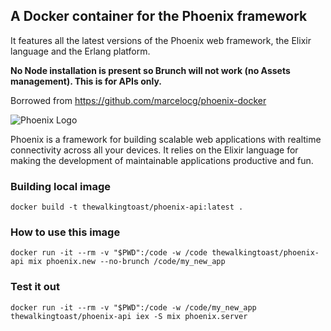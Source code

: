 ## A Docker container for the Phoenix framework

It features all the latest versions of the Phoenix web framework, the Elixir language and the Erlang platform.

**No Node installation is present so Brunch will not work (no Assets management). This is for APIs only.**

Borrowed from https://github.com/marcelocg/phoenix-docker

![Phoenix Logo](https://www.filepicker.io/api/file/9prSmznZTiaRRmI3t89E)

Phoenix is a framework for building scalable web applications with realtime connectivity across all your devices. It relies on the Elixir language for making the development of maintainable applications productive and fun.

### Building local image
    docker build -t thewalkingtoast/phoenix-api:latest .

### How to use this image

    docker run -it --rm -v "$PWD":/code -w /code thewalkingtoast/phoenix-api mix phoenix.new --no-brunch /code/my_new_app
    
### Test it out
   
    docker run -it --rm -v "$PWD":/code -w /code/my_new_app thewalkingtoast/phoenix-api iex -S mix phoenix.server
